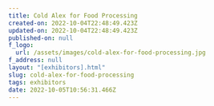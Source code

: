 ```yaml
---
title: Cold Alex for Food Processing
created-on: 2022-10-04T22:48:49.423Z
updated-on: 2022-10-04T22:48:49.423Z
published-on: null
f_logo:
  url: /assets/images/cold-alex-for-food-processing.jpg
f_address: null
layout: "[exhibitors].html"
slug: cold-alex-for-food-processing
tags: exhibitors
date: 2022-10-05T10:56:31.466Z
---
```

